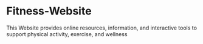 # Fitness-Website
This Website provides online resources, information, and interactive tools to support physical activity, exercise, and wellness
